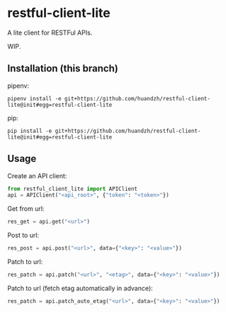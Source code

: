 # restful-client-lite

A lite client for RESTFul APIs.

WIP.

## Installation (this branch)

pipenv:

```shell
pipenv install -e git+https://github.com/huandzh/restful-client-lite@init#egg=restful-client-lite
```

pip:

```shell
pip install -e git+https://github.com/huandzh/restful-client-lite@init#egg=restful-client-lite
```

## Usage

Create an API client:

```python
from restful_client_lite import APIClient
api = APIClient("<api_root>", {"token": "<token>"})
```

Get from url:

```python
res_get = api.get("<url>")
```

Post to url:

```python
res_post = api.post("<url>", data={"<key>": "<value>"})
```

Patch to url:

```python
res_patch = api.patch("<url>", "<etag>", data={"<key>": "<value>"})
```

Patch to url (fetch etag automatically in advance):

```python
res_patch = api.patch_auto_etag("<url>", data={"<key>": "<value>"})
```
